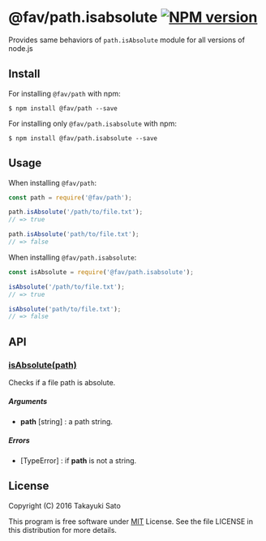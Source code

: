 @fav/path.isabsolute [![NPM version][npm-image]][npm-url]
====================

Provides same behaviors of `path.isAbsolute` module for all versions of node.js

Install
-------

For installing `@fav/path` with npm:

```
$ npm install @fav/path --save
```

For installing only `@fav/path.isabsolute` with npm:

```
$ npm install @fav/path.isabsolute --save
```

Usage
-----

When installing `@fav/path`:

```js
const path = require('@fav/path');

path.isAbsolute('/path/to/file.txt');
// => true

path.isAbsolute('path/to/file.txt');
// => false
```

When installing `@fav/path.isabsolute`:

```js
const isAbsolute = require('@fav/path.isabsolute');

isAbsolute('/path/to/file.txt');
// => true

isAbsolute('path/to/file.txt');
// => false
```

API
---

### <u>isAbsolute(path)</u>

Checks if a file path is absolute.

##### Arguments

* **path** [string] : a path string.

##### Errors

* [TypeError] : if **path** is not a string.

License
-------

Copyright (C) 2016 Takayuki Sato

This program is free software under [MIT][mit-url] License.
See the file LICENSE in this distribution for more details.

[npm-image]: http://img.shields.io/badge/npm-v0.8.0-blue.svg
[npm-url]: https://www.npmjs.org/package/@fav/path/
[mit-url]: https://opensource.org/licenses/MIT

